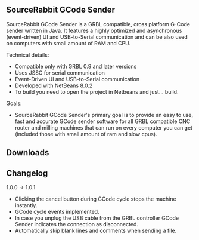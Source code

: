SourceRabbit GCode Sender
------

SourceRabbit GCode Sender is a GRBL compatible, cross platform G-Code sender written in Java. It features a highly optimized and asynchronous (event-driven) UI and USB-to-Serial communication and can be also used on computers with small amount of RAM and CPU.

Technical details:
* Compatible only with GRBL 0.9 and later versions
* Uses JSSC for serial communication
* Event-Driven UI and USB-to-Serial communication
* Developed with NetBeans 8.0.2
* To build you need to open the project in Netbeans and just... build.

Goals:
* SourceRabbit GCode Sender's primary goal is to provide an easy to use, fast and accurate GCode sender software for all GRBL compatible CNC router and milling machines that can run on every computer you can get (included those with small amount of ram and slow cpus). 

Downloads
------



Changelog
------
1.0.0 -> 1.0.1
* Clicking the cancel button during GCode cycle stops the machine instantly.
* GCode cycle events implemented.
* In case you unplug the USB cable from the GRBL controller GCode Sender indicates the connection as disconnected.
* Automatically skip blank lines and comments when sending a file.


